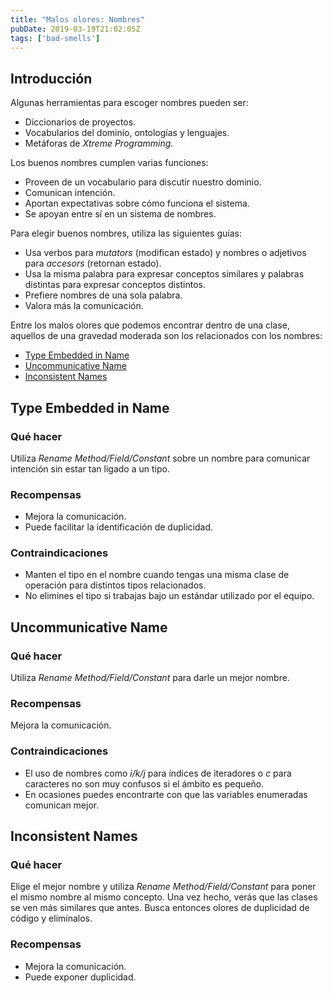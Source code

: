 ```yaml
---
title: "Malos olores: Nombres"
pubDate: 2019-03-19T21:02:05Z
tags: ['bad-smells']
---
```

## Introducción

Algunas herramientas para escoger nombres pueden ser:

* Diccionarios de proyectos.
* Vocabularios del dominio, ontologías y lenguajes.
* Metáforas de *Xtreme Programming*. 

Los buenos nombres cumplen varias funciones:

* Proveen de un vocabulario para discutir nuestro dominio.
* Comunican intención.
* Aportan expectativas sobre cómo funciona el sistema.
* Se apoyan entre sí en un sistema de nombres. 

Para elegir buenos nombres, utiliza las siguientes guías:

* Usa verbos para *mutators* (modifican estado) y nombres o adjetivos para *accesors* (retornan estado).
* Usa la misma palabra para expresar conceptos similares y palabras distintas para expresar conceptos distintos.
* Prefiere nombres de una sola palabra.
* Valora más la comunicación. 

Entre los malos olores que podemos encontrar dentro de una clase, aquellos de una gravedad moderada son los relacionados con los nombres:

* [Type Embedded in Name](#type-embedded-in-name)
* [Uncommunicative Name](#uncommunicative-name)
* [Inconsistent Names](#inconsistent-names)

## Type Embedded in Name
### Qué hacer

Utiliza *Rename Method/Field/Constant* sobre un nombre para comunicar intención sin estar tan ligado a un tipo.

### Recompensas

* Mejora la comunicación.
* Puede facilitar la identificación de duplicidad. 

### Contraindicaciones

* Manten el tipo en el nombre cuando tengas una misma clase de operación para distintos tipos relacionados.
* No elimines el tipo si trabajas bajo un estándar utilizado por el equipo. 

## Uncommunicative Name
### Qué hacer

Utiliza *Rename Method/Field/Constant* para darle un mejor nombre.

### Recompensas

Mejora la comunicación.

### Contraindicaciones

* El uso de nombres como *i/k/j* para índices de iteradores o *c* para caracteres no son muy confusos si el ámbito es pequeño.
* En ocasiones puedes encontrarte con que las variables enumeradas comunican mejor. 

## Inconsistent Names
### Qué hacer

Elige el mejor nombre y utiliza *Rename Method/Field/Constant* para poner el mismo nombre al mismo concepto. Una vez hecho, verás que las clases se ven más similares que antes. Busca entonces olores de duplicidad de código y elimínalos.

### Recompensas

* Mejora la comunicación.
* Puede exponer duplicidad.